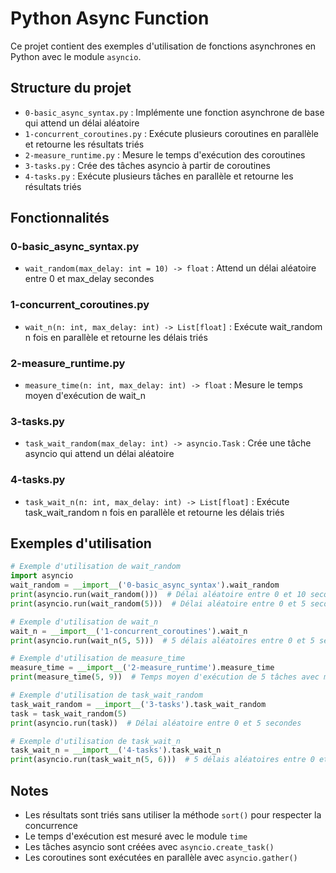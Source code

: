 # Python Async Function

Ce projet contient des exemples d'utilisation de fonctions asynchrones en Python avec le module `asyncio`.

## Structure du projet

- `0-basic_async_syntax.py` : Implémente une fonction asynchrone de base qui attend un délai aléatoire
- `1-concurrent_coroutines.py` : Exécute plusieurs coroutines en parallèle et retourne les résultats triés
- `2-measure_runtime.py` : Mesure le temps d'exécution des coroutines
- `3-tasks.py` : Crée des tâches asyncio à partir de coroutines
- `4-tasks.py` : Exécute plusieurs tâches en parallèle et retourne les résultats triés

## Fonctionnalités

### 0-basic_async_syntax.py
- `wait_random(max_delay: int = 10) -> float` : Attend un délai aléatoire entre 0 et max_delay secondes

### 1-concurrent_coroutines.py
- `wait_n(n: int, max_delay: int) -> List[float]` : Exécute wait_random n fois en parallèle et retourne les délais triés

### 2-measure_runtime.py
- `measure_time(n: int, max_delay: int) -> float` : Mesure le temps moyen d'exécution de wait_n

### 3-tasks.py
- `task_wait_random(max_delay: int) -> asyncio.Task` : Crée une tâche asyncio qui attend un délai aléatoire

### 4-tasks.py
- `task_wait_n(n: int, max_delay: int) -> List[float]` : Exécute task_wait_random n fois en parallèle et retourne les délais triés

## Exemples d'utilisation

```python
# Exemple d'utilisation de wait_random
import asyncio
wait_random = __import__('0-basic_async_syntax').wait_random
print(asyncio.run(wait_random()))  # Délai aléatoire entre 0 et 10 secondes
print(asyncio.run(wait_random(5)))  # Délai aléatoire entre 0 et 5 secondes

# Exemple d'utilisation de wait_n
wait_n = __import__('1-concurrent_coroutines').wait_n
print(asyncio.run(wait_n(5, 5)))  # 5 délais aléatoires entre 0 et 5 secondes, triés

# Exemple d'utilisation de measure_time
measure_time = __import__('2-measure_runtime').measure_time
print(measure_time(5, 9))  # Temps moyen d'exécution de 5 tâches avec max_delay=9

# Exemple d'utilisation de task_wait_random
task_wait_random = __import__('3-tasks').task_wait_random
task = task_wait_random(5)
print(asyncio.run(task))  # Délai aléatoire entre 0 et 5 secondes

# Exemple d'utilisation de task_wait_n
task_wait_n = __import__('4-tasks').task_wait_n
print(asyncio.run(task_wait_n(5, 6)))  # 5 délais aléatoires entre 0 et 6 secondes, triés
```

## Notes

- Les résultats sont triés sans utiliser la méthode `sort()` pour respecter la concurrence
- Le temps d'exécution est mesuré avec le module `time`
- Les tâches asyncio sont créées avec `asyncio.create_task()`
- Les coroutines sont exécutées en parallèle avec `asyncio.gather()` 
